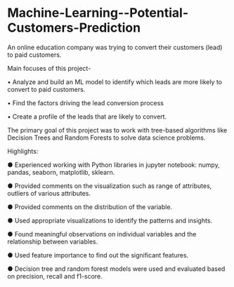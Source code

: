 # Machine-Learning--Potential-Customers-Prediction

An online education company was trying to convert their customers (lead) to paid customers. 

Main focuses of this project-

  • Analyze and build an ML model to identify which leads are more likely to convert to paid customers.
  
  • Find the factors driving the lead conversion process
  
  • Create a profile of the leads that are likely to convert. 



The primary goal of this project was to work with tree-based algorithms like Decision Trees and Random Forests to solve data science problems. 

Highlights: 

  ● Experienced working with Python libraries in jupyter notebook: numpy, pandas, seaborn, matplotlib, sklearn. 
  
  ● Provided comments on the visualization such as range of attributes, outliers of various attributes.
  
  ● Provided comments on the distribution of the variable.
  
  ● Used appropriate visualizations to identify the patterns and insights. 
  
  ● Found meaningful observations on individual variables and the relationship between variables. 
  
  ● Used feature importance to find out the significant features.
  
  ● Decision tree and random forest models were used and evaluated based on precision, recall and f1-score.
